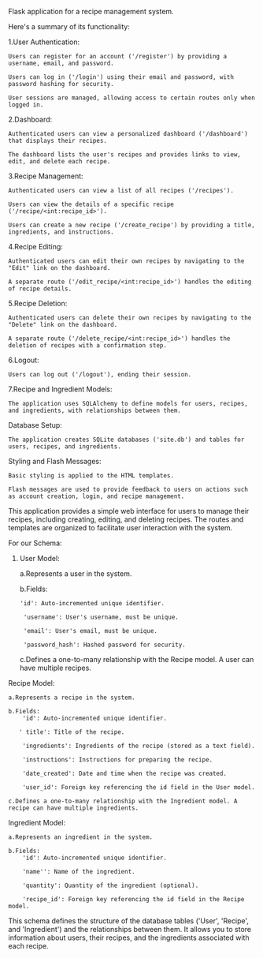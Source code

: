 Flask application for a recipe management system.

Here's a summary of its functionality:

1.User Authentication:

    Users can register for an account ('/register') by providing a username, email, and password.

    Users can log in ('/login') using their email and password, with password hashing for security.

    User sessions are managed, allowing access to certain routes only when logged in.
2.Dashboard:

    Authenticated users can view a personalized dashboard ('/dashboard') that displays their recipes.

    The dashboard lists the user's recipes and provides links to view, edit, and delete each recipe.
3.Recipe Management:

    Authenticated users can view a list of all recipes ('/recipes').

    Users can view the details of a specific recipe ('/recipe/<int:recipe_id>').

    Users can create a new recipe ('/create_recipe') by providing a title, ingredients, and instructions.
4.Recipe Editing:

    Authenticated users can edit their own recipes by navigating to the "Edit" link on the dashboard.

    A separate route ('/edit_recipe/<int:recipe_id>') handles the editing of recipe details.
5.Recipe Deletion:

    Authenticated users can delete their own recipes by navigating to the "Delete" link on the dashboard.

    A separate route ('/delete_recipe/<int:recipe_id>') handles the deletion of recipes with a confirmation step.
6.Logout:

    Users can log out ('/logout'), ending their session.
7.Recipe and Ingredient Models:

    The application uses SQLAlchemy to define models for users, recipes, and ingredients, with relationships between them.
Database Setup:

    The application creates SQLite databases ('site.db') and tables for users, recipes, and ingredients.
Styling and Flash Messages:

    Basic styling is applied to the HTML templates.

    Flash messages are used to provide feedback to users on actions such as account creation, login, and recipe management.
 
    
This application provides a simple web interface for users to manage their recipes, including creating, editing, and deleting recipes. The routes and templates are organized to facilitate user interaction with the system.


For our Schema:
1. User Model:

    a.Represents a user in the system.

    b.Fields:

       'id': Auto-incremented unique identifier.

        'username': User's username, must be unique.

        'email': User's email, must be unique.

        'password_hash': Hashed password for security.

    c.Defines a one-to-many relationship with the Recipe model. A user can have multiple recipes.

Recipe Model:

    a.Represents a recipe in the system.

    b.Fields:
        'id': Auto-incremented unique identifier.

       ' title': Title of the recipe.

        'ingredients': Ingredients of the recipe (stored as a text field).

        'instructions': Instructions for preparing the recipe.

        'date_created': Date and time when the recipe was created.

        'user_id': Foreign key referencing the id field in the User model.

    c.Defines a one-to-many relationship with the Ingredient model. A recipe can have multiple ingredients.

Ingredient Model:

    a.Represents an ingredient in the system.

    b.Fields:
        'id': Auto-incremented unique identifier.

        'name'': Name of the ingredient.

        'quantity': Quantity of the ingredient (optional).

        'recipe_id': Foreign key referencing the id field in the Recipe model.


This schema defines the structure of the database tables ('User', 'Recipe', and 'Ingredient') and the relationships between them. It allows you to store information about users, their recipes, and the ingredients associated with each recipe.

